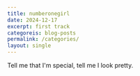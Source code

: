 ```yaml
---
title: numberonegirl
date: 2024-12-17
excerpt: first track
categoreis: blog-posts
permalink: /categories/
layout: single
---
```


Tell me that I'm special, tell me I look pretty. 
